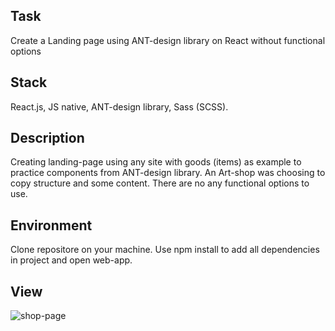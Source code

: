 ## Task
Create a Landing page using ANT-design library on React without functional options

## Stack
React.js, JS native, ANT-design library, Sass (SCSS).

## Description
Creating landing-page using any site with goods (items) as example to practice components from ANT-design library.
An Art-shop was choosing to copy structure and some content. There are no any functional options to use.

## Environment
Clone repositore on your machine. Use npm install to add all dependencies in project and open web-app.

## View
![shop-page](https://user-images.githubusercontent.com/46706194/146981350-5a901512-a860-4a7b-a491-21533a6f8dc9.JPG)
